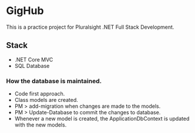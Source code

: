 # GigHub
This is a practice project for Pluralsight .NET Full Stack Development.

## Stack
- .NET Core MVC
- SQL Database

### How the database is maintained.
- Code first approach.
- Class models are created.
- PM > add-migration when changes are made to the models. 
- PM > Update-Database to commit the changes to database.
- Whenever a new model is created, the ApplicationDbContext is updated with the new models.